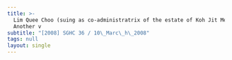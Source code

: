 ```yaml
---
title: >-
  Lim Quee Choo (suing as co-administratrix of the estate of Koh Jit Meng) and
  Another v
subtitle: "[2008] SGHC 36 / 10\_Marc\_h\_2008"
tags: null
layout: single
---
```


